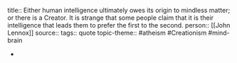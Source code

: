title:: Either human intelligence ultimately owes its origin to mindless matter; or there is a Creator. It is strange that some people claim that it is their intelligence that leads them to prefer the first to the second.
person:: [[John Lennox]] 
source::
tags:: quote
topic-theme:: #atheism #Creationism #mind-brain

-